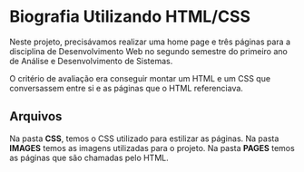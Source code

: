 # Biografia Utilizando HTML/CSS

Neste projeto, precisávamos realizar uma home page e três páginas para a disciplina de Desenvolvimento Web no segundo semestre do primeiro ano de Análise e Desenvolvimento de Sistemas.

O critério de avaliação era conseguir montar um HTML e um CSS que conversassem entre si e as páginas que o HTML referenciava.


## Arquivos

Na pasta **CSS**, temos o CSS utilizado para estilizar as páginas.
Na pasta **IMAGES** temos as imagens utilizadas para o projeto.
Na pasta **PAGES** temos as páginas que são chamadas pelo HTML.
